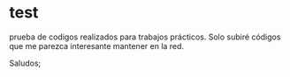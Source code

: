 # test
prueba de codigos realizados para trabajos prácticos.
Solo subiré códigos que me parezca interesante mantener en la red.

Saludos;
